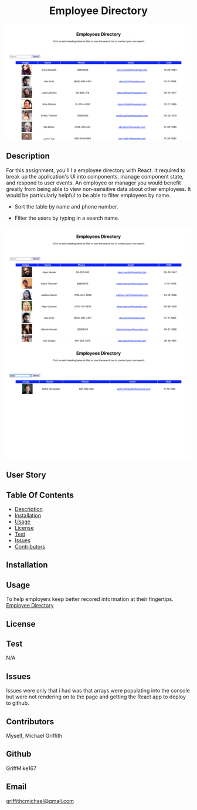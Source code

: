 <h1 align="center">Employee Directory</h1>

<img src="4.png" alt="Opening Page Directory">

## Description
  For this assignment, you'll I a employee directory with React. It required to break up the application's UI into components, manage component state, and respond to user events. An employee or manager you would benefit greatly from being able to view non-sensitive data about other employees. It would be particularly helpful to be able to filter employees by name.

  * Sort the table by name and phone number.

  * Filter the users by typing in a search name.

  <img src="5.png" alt="Sort Alphabetically">

  <img src="6.png" alt="Filter by letters within the name">



## User Story

## Table Of Contents
- [Description](#discriptionOfProject)
- [Installation](#installationOfProject)
- [Usage](#usageOfProject)
- [License](#licenseOfProject)
- [Test](#testOfProject)
- [Issues](#issuesOfProject)
- [Contributors](#contributorsOfProject)


## Installation
  
## Usage
  To help employers keep better recored information at their fingertips. [Employee Directory](https://calm-wildwood-23470.herokuapp.com/)





## License
  

## Test
  N/A

## Issues
  Issues were only that i had was that arrays were populating into the console but were not rendering on to the page and getting the React app to deploy to github.

## Contributors
  Myself, Michael Griffith


## Github
  GriffMike167

## Email
  griffithcmichael@gmail.com
